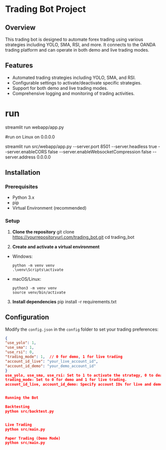 # Trading Bot Project

## Overview
This trading bot is designed to automate forex trading using various strategies including YOLO, SMA, RSI, and more. It connects to the OANDA trading platform and can operate in both demo and live trading modes.

## Features
- Automated trading strategies including YOLO, SMA, and RSI.
- Configurable settings to activate/deactivate specific strategies.
- Support for both demo and live trading modes.
- Comprehensive logging and monitoring of trading activities.

# run
streamlit run webapp/app.py

#run on Linux on 0.0.0.0
 
streamlit run src/webapp/app.py --server.port 8501 --server.headless true --server.enableCORS false --server.enableWebsocketCompression false --server.address 0.0.0.0

## Installation

### Prerequisites
- Python 3.x
- pip
- Virtual Environment (recommended)

### Setup

1. **Clone the repository**
git clone https://yourrepositoryurl.com/trading_bot.git
cd trading_bot


2. **Create and activate a virtual environment**
- Windows:
  ```
  python -m venv venv
  .\venv\Scripts\activate
  ```
- macOS/Linux:
  ```
  python3 -m venv venv
  source venv/bin/activate
  ```

3. **Install dependencies**
pip install -r requirements.txt



## Configuration
Modify the `config.json` in the `config` folder to set your trading preferences:

```json
{
"use_yolo": 1,
"use_sma": 1,
"use_rsi": 0,
"trading_mode": 1,  // 0 for demo, 1 for live trading
"account_id_live": "your_live_account_id",
"account_id_demo": "your_demo_account_id"
}
use_yolo, use_sma, use_rsi: Set to 1 to activate the strategy, 0 to deactivate.
trading_mode: Set to 0 for demo and 1 for live trading.
account_id_live, account_id_demo: Specify account IDs for live and demo trading.


Running the Bot

Backtesting
python src/backtest.py


Live Trading
python src/main.py

Paper Trading (Demo Mode)
python src/main.py
